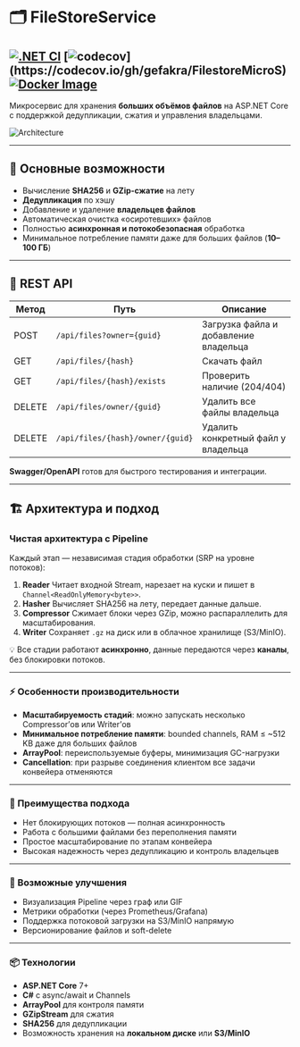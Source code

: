 # 🗂 FileStoreService
[![.NET CI](https://github.com/gefakra/FilestoreMicroS/actions/workflows/ci.yml/badge.svg)](https://github.com/gefakra/FilestoreMicroS/actions/workflows/ci.yml)
[![codecov](https://codecov.io/gh/gefakra/FilestoreMicroS/branch/main/graph/badge.svg?)](https://codecov.io/gh/gefakra/FilestoreMicroS)
[![Docker Image](https://img.shields.io/docker/pulls/gefakra/filestoremicros.svg)](https://hub.docker.com/r/gefakra/filestoremicros)
---
Микросервис для хранения **больших объёмов файлов** на ASP.NET Core с поддержкой дедупликации, сжатия и управления владельцами.

![Architecture](https://github.com/user-attachments/assets/22376a54-de4b-4ec4-ac20-79d260ffb32c)

---

## 🚀 Основные возможности

* Вычисление **SHA256** и **GZip-сжатие** на лету
* **Дедупликация** по хэшу
* Добавление и удаление **владельцев файлов**
* Автоматическая очистка «осиротевших» файлов
* Полностью **асинхронная и потокобезопасная** обработка
* Минимальное потребление памяти даже для больших файлов (**10–100 ГБ**)

---

## 🔧 REST API

| Метод  | Путь                             | Описание                              |
| ------ | -------------------------------- | ------------------------------------- |
| POST   | `/api/files?owner={guid}`        | Загрузка файла и добавление владельца |
| GET    | `/api/files/{hash}`              | Скачать файл                          |
| GET    | `/api/files/{hash}/exists`       | Проверить наличие (204/404)           |
| DELETE | `/api/files/owner/{guid}`        | Удалить все файлы владельца           |
| DELETE | `/api/files/{hash}/owner/{guid}` | Удалить конкретный файл у владельца   |

**Swagger/OpenAPI** готов для быстрого тестирования и интеграции.

---

## 🏗 Архитектура и подход

### Чистая архитектура с Pipeline

Каждый этап — независимая стадия обработки (SRP на уровне потоков):

1. **Reader**
   Читает входной Stream, нарезает на куски и пишет в `Channel<ReadOnlyMemory<byte>>`.
2. **Hasher**
   Вычисляет SHA256 на лету, передает данные дальше.
3. **Compressor**
   Сжимает блоки через GZip, можно распараллелить для масштабирования.
4. **Writer**
   Сохраняет `.gz` на диск или в облачное хранилище (S3/MinIO).

💡 Все стадии работают **асинхронно**, данные передаются через **каналы**, без блокировки потоков.

---

### ⚡ Особенности производительности

* **Масштабируемость стадий**: можно запускать несколько Compressor’ов или Writer’ов
* **Минимальное потребление памяти**: bounded channels, RAM ≤ ~512 KB даже для больших файлов
* **ArrayPool<byte>**: переиспользуемые буферы, минимизация GC-нагрузки
* **Cancellation**: при разрыве соединения клиентом все задачи конвейера отменяются

---

### 🧩 Преимущества подхода

* Нет блокирующих потоков — полная асинхронность
* Работа с большими файлами без переполнения памяти
* Простое масштабирование по этапам конвейера
* Высокая надежность через дедупликацию и контроль владельцев

---

### 🔄 Возможные улучшения

* Визуализация Pipeline через граф или GIF
* Метрики обработки (через Prometheus/Grafana)
* Поддержка потоковой загрузки на S3/MinIO напрямую
* Версионирование файлов и soft-delete

---

### 📦 Технологии

* **ASP.NET Core** 7+
* **C#** с async/await и Channels
* **ArrayPool<byte>** для контроля памяти
* **GZipStream** для сжатия
* **SHA256** для дедупликации
* Возможность хранения на **локальном диске** или **S3/MinIO**

